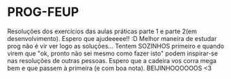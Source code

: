 # PROG-FEUP
Resoluções dos exercícios das aulas práticas parte 1 e parte 2(em desenvolvimento). Espero que ajudeeeee!! :D
Melhor maneira de estudar prog não é vir ver logo as soluções... Tentem SOZINHOS primeiro e quando virem que "ok, pronto não sei mesmo como fazer isto" podem inspirar-se nas resoluções de outras pessoas.
Espero que a cadeira vos corra mega bem e que passem à primeira (e com boa nota).
BEIJINHOOOOOOS <3
